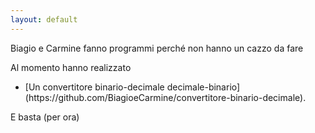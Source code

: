 ```yaml
---
layout: default
---
```

Biagio e Carmine fanno programmi perché non hanno un cazzo da fare


Al momento hanno realizzato

<ul><li>[Un convertitore binario-decimale decimale-binario](https://github.com/BiagioeCarmine/convertitore-binario-decimale).
  </li>
  </ul>

  
  E basta (per ora)
